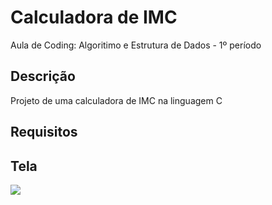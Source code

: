 # Calculadora de IMC 
Aula de Coding: Algoritimo e Estrutura de Dados - 1º período

## Descrição
Projeto de uma calculadora de IMC na linguagem C

## Requisitos

## Tela
<img src = "./calculadora_imc/CALCULADORA_IMC.png"/>
